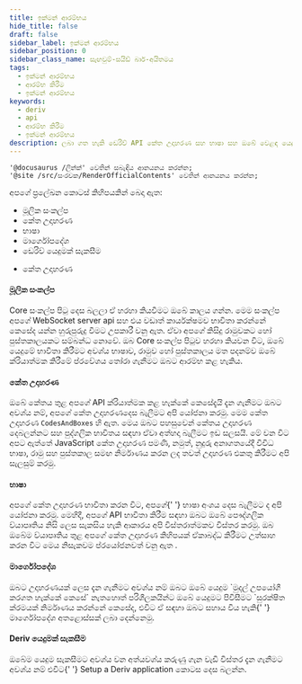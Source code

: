 ```yaml
---
title: ඉක්මන් ආරම්භය
hide_title: false
draft: false
sidebar_label: ඉක්මන් ආරම්භය
sidebar_position: 0
sidebar_class_name: සැඟවුම්-සයිඩ් බාර්-අයිතමය
tags:
  - ඉක්මන් ආරම්භය
  - ආරම්භ කිරීම
  - ඉක්මන් ආරම්භය
keywords:
  - deriv
  - api
  - ආරම්භ කිරීම
  - ඉක්මන් ආරම්භය
description: ලබා ගත හැකි ඩෙරිව් API කේත උදාහරණ සහ භාෂා සහ ඔබේ වෙළඳ යෙදුම නිර්මාණය කිරීම සඳහා එය භාවිතා කරන්නේ කෙසේද යන්න පිළිබඳ දළ විශ්ලේෂණයක් ලබා ගන්න.
---
```


```mdx-code-block
'@docusaurus /ලින්ක්' වෙතින් සබැඳිය ආනයනය කරන්න;
'@site /src/සංරචක/RenderOfficialContents' වෙතින් ආනයනය කරන්න;
```

අපගේ ප්‍රලේඛන කොටස් කිහිපයකින් බෙදා ඇත:

<RenderOfficialContents>
  <ul>
    <li>
      <Link href='/docs/category/core-concepts'>මූලික සංකල්ප
    </li>
    <li>
      <Link href='/docs/category/code-examples'>කේත උදාහරණ
    </li>
    <li>
      <Link href='/docs/category/languages'>භාෂා
    </li>
    <li>
      <Link href='/docs/category/guides'>මාර්ගෝපදේශ
    </li>
    <li>
      <Link href='/docs/setting-up-a-deriv-application'>ඩෙරිව් යෙදුමක් සැකසීම
    </li>
  </ul>
  <ul>
    <li>
      <Link href='/docs/category/code-examples'>කේත උදාහරණ
    </li>
  </ul>
</RenderOfficialContents>

<RenderOfficialContents>
  <h4>මූලික සංකල්ප</h4>
</RenderOfficialContents>

<RenderOfficialContents>
    <Link href='/docs/category/core-concepts'>Core සංකල්ප පිටු දෙස බලලා ඒ හරහා කියවීමට ඔබේ
    කාලය ගන්න. මෙම සංකල්ප අපගේ WebSocket server api
    සහ එය වඩාත් කාර්යක්ෂමව භාවිතා කරන්නේ කෙසේද යන්න හුරුපුරුදු වීමට උපකාරී වනු ඇත. ඒවා අපගේ කිසිදු රාමුවකට හෝ පුස්තකාලයකට සම්බන්ධ නොවේ.
</RenderOfficialContents>

<RenderOfficialContents>
    ඔබ <Link href='/docs/category/core-concepts'>Core සංකල්ප පිටුව හරහා කියවන විට, ඔබේ යෙදුමේ භාවිතා කිරීමට අවශ්ය
    භාෂාව, රාමුව හෝ පුස්තකාලය මත පදනම්ව ඔබේ ක්රියාත්මක කිරීමේ ප්රවේශය තෝරා ගැනීමට ඔබට
    ආරම්භ කළ හැකිය.
</RenderOfficialContents>

<h4>කේත උදාහරණ</h4>

ඔබේ කේතය තුළ අපගේ API ක්රියාත්මක කළ හැක්කේ කෙසේදැයි දැන ගැනීමට ඔබට අවශ්ය නම්, අපගේ <Link href='/docs/category/code-examples'>කේත උදාහරණ</Link>දෙස
බැලීමට අපි යෝජනා කරමු. මෙම කේත උදාහරණ
`CodesAndBoxes` හි ඇත. මෙය ඔබට පහසුවෙන් කේතය උදාහරණ දෙබලන්නට සහ
පුද්ගලික භාවිතය සඳහා ඒවා අත්හදා බැලීමට ඉඩ සලසයි. මේ වන විට අපට ඇත්තේ JavaScript කේත උදාහරණ පමණි, නමුත්, නුදුරු අනාගතයේදී විවිධ භාෂා, රාමු සහ පුස්තකාල සමඟ නිර්මාණය කරන ලද තවත් උදාහරණ
එකතු කිරීමට අපි සැලසුම් කරමු.

<RenderOfficialContents>
  <h4>භාෂා</h4>
</RenderOfficialContents>

<RenderOfficialContents>
    අපගේ කේත උදාහරණ භාවිතා කරන විට, අපගේ{' '}
    <Link href='/docs/category/languages'>භාෂා අංශය දෙස බැලීමට ද අපි යෝජනා කරමු. මෙහිදී, අපගේ API භාවිතා කිරීම සඳහා ඔබට
    ඔබේ පෞද්ගලික ව්යාපෘතිය නිසි ලෙස සැකසිය හැකි ආකාරය අපි විස්තරාත්මකව විස්තර කරමු. ඔබ ඔබේම ව්යාපෘතිය තුළ අපගේ කේත උදාහරණ කිහිපයක් ඒකාබද්ධ කිරීමට උත්සාහ කරන විට මෙය නිසැකවම ප්රයෝජනවත් වනු ඇත
    .
</RenderOfficialContents>

<RenderOfficialContents>
  <h4>මාර්ගෝපදේශ</h4>
</RenderOfficialContents>

<RenderOfficialContents>
    ඔබට උදාහරණයක් ලෙස දැන ගැනීමට අවශ්ය නම් ඔබට ඔබේ යෙදුම `මුදල් උපයෝගී කරගත හැක්කේ කෙසේ` නැතහොත් පරිශීලකයින්ට ඔබේ යෙදුමට පිවිසීමට
    `සුරක්ෂිත ක්රමයක් නිර්මාණය කරන්නේ කෙසේද, එවිට ඒ සඳහා ඔබට සහාය විය හැකි{' '}
    <Link href='/docs/category/guides'>මාර්ගෝපදේශ අතළොස්සක් ලබා දෙන්නෙමු.
</RenderOfficialContents>

<RenderOfficialContents>
  <h4>Deriv යෙදුමක් සැකසීම</h4>
</RenderOfficialContents>

<RenderOfficialContents>
    ඔබේම යෙදුම සැකසීමට අවශ්ය වන අත්යවශ්ය කරුණු ගැන වැඩි විස්තර දැන ගැනීමට අවශ්ය නම්
    එවිට{' '}
    <Link href='/docs/setting-up-a-deriv-application'>Setup a Deriv application කොටස දෙස බලන්න.
</RenderOfficialContents>
